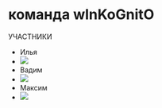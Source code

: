 # команда wInKoGnitO
УЧАСТНИКИ
- Илья
- <img src="https://www.gifcen.com/wp-content/uploads/2024/02/rickroll-gif-6.gif" />
- Вадим
- <img src=  /> 
- Максим
- <img src= "https://youtu.be/KTfyGVI9Yxc?si=ea31N5DUpn7Hs2hQ"/> 
